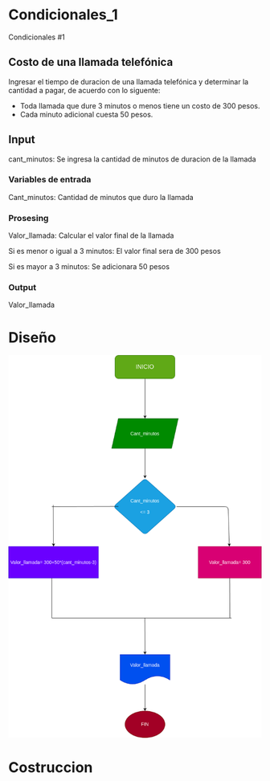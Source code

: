 # Condicionales_1
Condicionales #1

## Costo de una llamada telefónica

Ingresar el tiempo de duracion de una llamada telefónica y determinar la cantidad a pagar, de acuerdo con lo siguente:

- Toda llamada que dure 3 minutos o menos tiene un costo de 300 pesos.
- Cada minuto adicional cuesta 50 pesos.

## Input

cant_minutos: Se ingresa la cantidad de minutos de duracion de la llamada

### Variables de entrada
Cant_minutos: Cantidad de minutos que duro la llamada

### Prosesing
Valor_llamada: Calcular el valor final de la llamada

Si es menor o igual a 3 minutos: El valor final sera de 300 pesos

Si es mayor a 3 minutos: Se adicionara 50 pesos

### Output
Valor_llamada
# Diseño

![Diagrama de flujo](diagrama.png "diagramade flujo")
# Costruccion

